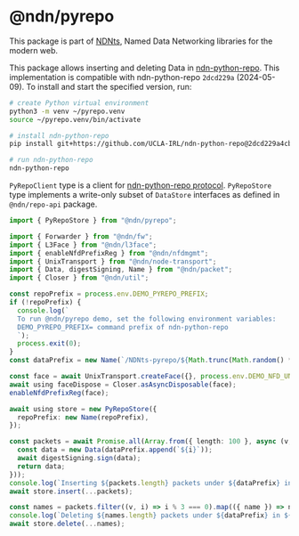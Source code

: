 # @ndn/pyrepo

This package is part of [NDNts](https://yoursunny.com/p/NDNts/), Named Data Networking libraries for the modern web.

This package allows inserting and deleting Data in [ndn-python-repo](https://github.com/UCLA-IRL/ndn-python-repo).
This implementation is compatible with ndn-python-repo `2dcd229a` (2024-05-09).
To install and start the specified version, run:

```bash
# create Python virtual environment
python3 -m venv ~/pyrepo.venv
source ~/pyrepo.venv/bin/activate

# install ndn-python-repo
pip install git+https://github.com/UCLA-IRL/ndn-python-repo@2dcd229a4cb81927a52e8a8f1d963c55ee939ffa

# run ndn-python-repo
ndn-python-repo
```

`PyRepoClient` type is a client for [ndn-python-repo protocol](https://github.com/UCLA-IRL/ndn-python-repo/tree/2dcd229a4cb81927a52e8a8f1d963c55ee939ffa/docs/src/specification).
`PyRepoStore` type implements a write-only subset of `DataStore` interfaces as defined in `@ndn/repo-api` package.

```ts
import { PyRepoStore } from "@ndn/pyrepo";

import { Forwarder } from "@ndn/fw";
import { L3Face } from "@ndn/l3face";
import { enableNfdPrefixReg } from "@ndn/nfdmgmt";
import { UnixTransport } from "@ndn/node-transport";
import { Data, digestSigning, Name } from "@ndn/packet";
import { Closer } from "@ndn/util";

const repoPrefix = process.env.DEMO_PYREPO_PREFIX;
if (!repoPrefix) {
  console.log(`
  To run @ndn/pyrepo demo, set the following environment variables:
  DEMO_PYREPO_PREFIX= command prefix of ndn-python-repo
  `);
  process.exit(0);
}
const dataPrefix = new Name(`/NDNts-pyrepo/${Math.trunc(Math.random() * 1e8)}`);

const face = await UnixTransport.createFace({}, process.env.DEMO_NFD_UNIX ?? "/run/nfd/nfd.sock");
await using faceDispose = Closer.asAsyncDisposable(face);
enableNfdPrefixReg(face);

await using store = new PyRepoStore({
  repoPrefix: new Name(repoPrefix),
});

const packets = await Promise.all(Array.from({ length: 100 }, async (v, i) => {
  const data = new Data(dataPrefix.append(`${i}`));
  await digestSigning.sign(data);
  return data;
}));
console.log(`Inserting ${packets.length} packets under ${dataPrefix} in ${repoPrefix}`);
await store.insert(...packets);

const names = packets.filter((v, i) => i % 3 === 0).map(({ name }) => name);
console.log(`Deleting ${names.length} packets under ${dataPrefix} in ${repoPrefix}`);
await store.delete(...names);
```
